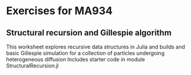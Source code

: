 # Exercises for MA934

## Structural recursion and Gillespie algorithm

This worksheet explores recursive data structures in Julia and builds and 
basic Gillespie simulation for a collection of particles undergoing 
heterogeneous diffusion Includes starter code in module StructuralRecursion.jl
